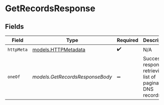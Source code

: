# GetRecordsResponse


## Fields

| Field                                                           | Type                                                            | Required                                                        | Description                                                     |
| --------------------------------------------------------------- | --------------------------------------------------------------- | --------------------------------------------------------------- | --------------------------------------------------------------- |
| `httpMeta`                                                      | [models.HTTPMetadata](../models/httpmetadata.md)                | :heavy_check_mark:                                              | N/A                                                             |
| `oneOf`                                                         | *models.GetRecordsResponseBody*                                 | :heavy_minus_sign:                                              | Successful response retrieving a list of paginated DNS records. |